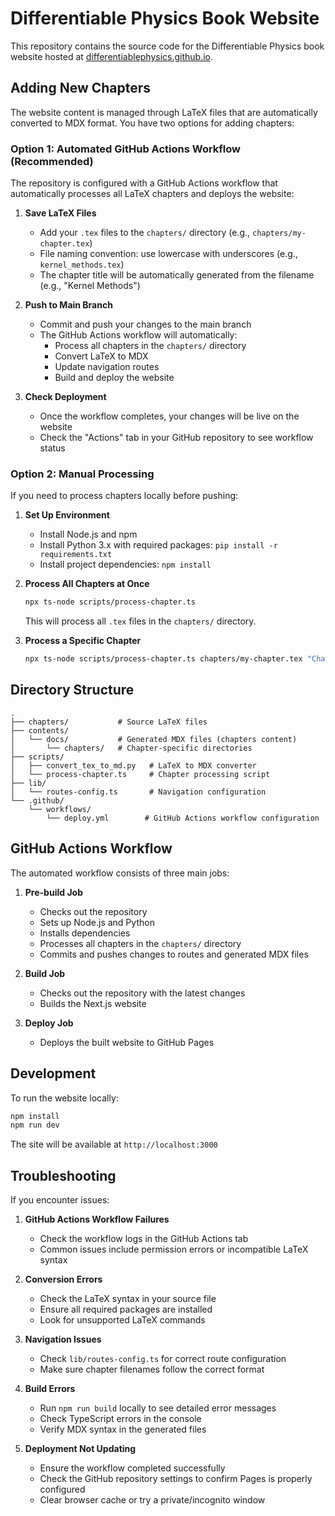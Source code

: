 # Differentiable Physics Book Website

This repository contains the source code for the Differentiable Physics book website hosted at [differentiablephysics.github.io](https://differentiablephysics.github.io/).

## Adding New Chapters

The website content is managed through LaTeX files that are automatically converted to MDX format. You have two options for adding chapters:

### Option 1: Automated GitHub Actions Workflow (Recommended)

The repository is configured with a GitHub Actions workflow that automatically processes all LaTeX chapters and deploys the website:

1. **Save LaTeX Files**
   - Add your `.tex` files to the `chapters/` directory (e.g., `chapters/my-chapter.tex`)
   - File naming convention: use lowercase with underscores (e.g., `kernel_methods.tex`)
   - The chapter title will be automatically generated from the filename (e.g., "Kernel Methods")

2. **Push to Main Branch**
   - Commit and push your changes to the main branch
   - The GitHub Actions workflow will automatically:
     - Process all chapters in the `chapters/` directory
     - Convert LaTeX to MDX
     - Update navigation routes
     - Build and deploy the website

3. **Check Deployment**
   - Once the workflow completes, your changes will be live on the website
   - Check the "Actions" tab in your GitHub repository to see workflow status

### Option 2: Manual Processing

If you need to process chapters locally before pushing:

1. **Set Up Environment**
   - Install Node.js and npm
   - Install Python 3.x with required packages: `pip install -r requirements.txt`
   - Install project dependencies: `npm install`

2. **Process All Chapters at Once**
   ```bash
   npx ts-node scripts/process-chapter.ts
   ```
   This will process all `.tex` files in the `chapters/` directory.

3. **Process a Specific Chapter**
   ```bash
   npx ts-node scripts/process-chapter.ts chapters/my-chapter.tex "Chapter Title"
   ```

## Directory Structure

```
.
├── chapters/           # Source LaTeX files
├── contents/
│   └── docs/           # Generated MDX files (chapters content)
│       └── chapters/   # Chapter-specific directories
├── scripts/
│   ├── convert_tex_to_md.py   # LaTeX to MDX converter
│   └── process-chapter.ts     # Chapter processing script
├── lib/
│   └── routes-config.ts       # Navigation configuration
└── .github/
    └── workflows/
        └── deploy.yml        # GitHub Actions workflow configuration
```

## GitHub Actions Workflow

The automated workflow consists of three main jobs:

1. **Pre-build Job**
   - Checks out the repository
   - Sets up Node.js and Python
   - Installs dependencies
   - Processes all chapters in the `chapters/` directory
   - Commits and pushes changes to routes and generated MDX files

2. **Build Job**
   - Checks out the repository with the latest changes
   - Builds the Next.js website

3. **Deploy Job**
   - Deploys the built website to GitHub Pages

## Development

To run the website locally:

```bash
npm install
npm run dev
```

The site will be available at `http://localhost:3000`

## Troubleshooting

If you encounter issues:

1. **GitHub Actions Workflow Failures**
   - Check the workflow logs in the GitHub Actions tab
   - Common issues include permission errors or incompatible LaTeX syntax

2. **Conversion Errors**
   - Check the LaTeX syntax in your source file
   - Ensure all required packages are installed
   - Look for unsupported LaTeX commands

3. **Navigation Issues**
   - Check `lib/routes-config.ts` for correct route configuration
   - Make sure chapter filenames follow the correct format

4. **Build Errors**
   - Run `npm run build` locally to see detailed error messages
   - Check TypeScript errors in the console
   - Verify MDX syntax in the generated files

5. **Deployment Not Updating**
   - Ensure the workflow completed successfully
   - Check the GitHub repository settings to confirm Pages is properly configured
   - Clear browser cache or try a private/incognito window